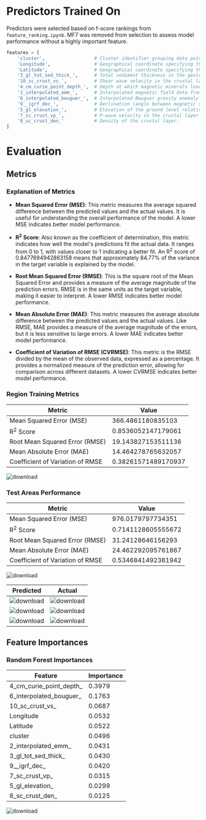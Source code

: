 
# Predictors Trained On
Predictors were selected based on f-score rankings from ```feature_ranking.ipynb```. MF7 was removed from selection to assess model performance without a highly important feature.

```python
features = [
    'cluster',                  # Cluster identifier grouping data points with similar properties.
    'Longitude',                # Geographical coordinate specifying the east-west position.
    'Latitude',                 # Geographical coordinate specifying the north-south position.
    '3_gl_tot_sed_thick_',      # Total sediment thickness in the geological layer.
    '10_sc_crust_vs_',          # Shear wave velocity in the crustal layer.
    '4_cm_curie_point_depth_',  # Depth at which magnetic minerals lose their magnetism (Curie point).
    '2_interpolated_emm_',      # Interpolated magnetic field data from the EMM model.   
    '6_interpolated_bouguer_',  # Interpolated Bouguer gravity anomaly data.
    '9__igrf_dec_',             # Declination (angle between magnetic north and true north) from the IGRF model.
    '5_gl_elevation_',          # Elevation of the ground level relative to sea level.
    '7_sc_crust_vp_',           # P-wave velocity in the crustal layer.
    '8_sc_crust_den_'           # Density of the crustal layer.
]
```

# Evaluation 

## Metrics 

### Explanation of Metrics

- **Mean Squared Error (MSE)**: This metric measures the average squared difference between the predicted values and the actual values. It is useful for understanding the overall performance of the model. A lower MSE indicates better model performance.

- **R<sup>2</sup> Score**: Also known as the coefficient of determination, this metric indicates how well the model's predictions fit the actual data. It ranges from 0 to 1, with values closer to 1 indicating a better fit. An R<sup>2</sup> score of 0.8477694942863158 means that approximately 84.77% of the variance in the target variable is explained by the model.

- **Root Mean Squared Error (RMSE)**: This is the square root of the Mean Squared Error and provides a measure of the average magnitude of the prediction errors. RMSE is in the same units as the target variable, making it easier to interpret. A lower RMSE indicates better model performance.

- **Mean Absolute Error (MAE)**: This metric measures the average absolute difference between the predicted values and the actual values. Like RMSE, MAE provides a measure of the average magnitude of the errors, but it is less sensitive to large errors. A lower MAE indicates better model performance.

- **Coefficient of Variation of RMSE (CVRMSE)**: This metric is the RMSE divided by the mean of the observed data, expressed as a percentage. It provides a normalized measure of the prediction error, allowing for comparison across different datasets. A lower CVRMSE indicates better model performance.


### Region Training Metrics

| Metric                               | Value                   |
|--------------------------------------|-------------------------|
| Mean Squared Error (MSE)             | 366.4861180835103     |
| R<sup>2</sup> Score                  | 0.8536052147179061     |
| Root Mean Squared Error (RMSE)       | 19.143827153511136      |
| Mean Absolute Error (MAE)            | 14.464278765632057      |
| Coefficient of Variation of RMSE     | 0.38261571489170937      |


![download](https://github.com/user-attachments/assets/a31e4a3b-9387-48d1-9617-c6b9f35537be)



### Test Areas Performance


| Metric                               | Value                   |
|--------------------------------------|-------------------------|
| Mean Squared Error (MSE)             | 976.0179797734351      |
| R<sup>2</sup> Score                  | 0.7141128605555672      |
| Root Mean Squared Error (RMSE)       | 31.24128646156293      |
| Mean Absolute Error (MAE)            |  24.462292095761867      |
| Coefficient of Variation of RMSE     | 0.5346841492361942     |


![download](https://github.com/user-attachments/assets/7599cb33-df1c-47c6-840e-1af5444a8cb4)




| Predicted               | Actual                |
|-----------------------|-----------------------|
| ![download](https://github.com/user-attachments/assets/af2d26db-e7b5-4280-875c-061b945c0ac9) | ![download](https://github.com/user-attachments/assets/580709f5-2794-4801-9595-70290aad8f48)|
| ![download](https://github.com/user-attachments/assets/0c1ad277-06d9-4bc3-a707-2799febabaf3) | ![download](https://github.com/user-attachments/assets/402894a2-817e-44a5-89c8-fdbb61378cd8)|
|![download](https://github.com/user-attachments/assets/f91813a5-6d45-42e3-81b9-e096defa4588) | ![download](https://github.com/user-attachments/assets/8fbfe840-1cdd-489f-a8a8-ed8d892fd13a)|


## Feature Importances 

### Random Forest Importances 
| Feature                          | Importance |
|----------------------------------|------------|
| 4_cm_curie_point_depth_          | 0.3979     |
| 6_interpolated_bouguer_          | 0.1763     |
| 10_sc_crust_vs_                  | 0.0687     |
| Longitude                        | 0.0532     |
| Latitude                         | 0.0522     |
| cluster                          | 0.0496     |
| 2_interpolated_emm_              | 0.0431     |
| 3_gl_tot_sed_thick_              | 0.0430     |
| 9__igrf_dec_                     | 0.0420     |
| 7_sc_crust_vp_                   | 0.0315     |
| 5_gl_elevation_                  | 0.0299     |
| 8_sc_crust_den_                  | 0.0125     |

![download](https://github.com/user-attachments/assets/b8b7c8a0-b6b9-48d7-afc2-325ebd85b8ec)





